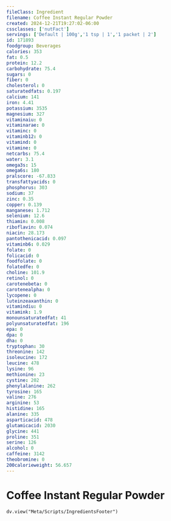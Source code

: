 ```yaml
---
fileClass: Ingredient
filename: Coffee Instant Regular Powder
created: 2024-12-21T19:27:02-06:00
cssclasses: ['nutFact']
servings: ['Default | 100g','1 tsp | 1','1 packet | 2']
id: 171893
foodgroup: Beverages
calories: 353
fat: 0.5
protein: 12.2
carbohydrate: 75.4
sugars: 0
fiber: 0
cholesterol: 0
saturatedfats: 0.197
calcium: 141
iron: 4.41
potassium: 3535
magnesium: 327
vitaminaiu: 0
vitaminarae: 0
vitaminc: 0
vitaminb12: 0
vitamind: 0
vitamine: 0
netcarbs: 75.4
water: 3.1
omega3s: 15
omega6s: 180
pralscore: -67.833
transfattyacids: 0
phosphorus: 303
sodium: 37
zinc: 0.35
copper: 0.139
manganese: 1.712
selenium: 12.6
thiamin: 0.008
riboflavin: 0.074
niacin: 28.173
pantothenicacid: 0.097
vitaminb6: 0.029
folate: 0
folicacid: 0
foodfolate: 0
folatedfe: 0
choline: 101.9
retinol: 0
carotenebeta: 0
carotenealpha: 0
lycopene: 0
luteinzeaxanthin: 0
vitamindiu: 0
vitamink: 1.9
monounsaturatedfat: 41
polyunsaturatedfat: 196
epa: 0
dpa: 0
dha: 0
tryptophan: 30
threonine: 142
isoleucine: 172
leucine: 478
lysine: 96
methionine: 23
cystine: 202
phenylalanine: 262
tyrosine: 165
valine: 276
arginine: 53
histidine: 165
alanine: 335
asparticacid: 478
glutamicacid: 2030
glycine: 441
proline: 351
serine: 126
alcohol: 0
caffeine: 3142
theobromine: 0
200calorieweight: 56.657
---
```


# Coffee Instant Regular Powder

```dataviewjs
dv.view("Meta/Scripts/IngredientsFooter")
```